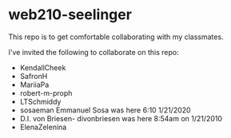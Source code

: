 # web210-seelinger
This repo is to get comfortable collaborating with my classmates.

I've invited the following to collaborate on this repo:

- KendallCheek
- SafronH
- MariiaPa
- robert-m-proph
- LTSchmiddy
- sosaeman Emmanuel Sosa was here 6:10 1/21/2020
- D.I. von Briesen- divonbriesen was here 8:54am on 1/21/2010
- ElenaZelenina
